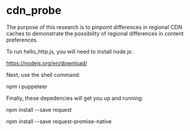 # cdn_probe
The purpose of this research is to pinpoint differences in regional CDN caches to demonstrate the possibility of regional differences in content preferences.

To run hello_http.js, you will need to install node.js: 

https://nodejs.org/en/download/

Next, use the shell command:

npm i puppeteer

Finally, these depedencies will get you up and running:

npm install --save request

npm install --save request-promise-native
